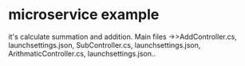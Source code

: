 # microservice example
it's calculate summation and addition. Main files ->>AddController.cs, launchsettings.json, SubController.cs, launchsettings.json, ArithmaticController.cs, launchsettings.json..
